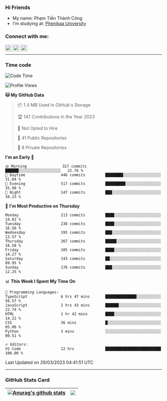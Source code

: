### Hi Friends

- My name: Phạm Tiến Thành Công
- I'm studying at: [Phenikaa University]


### Connect with me:
[<img align="left" alt="PhamTienThanhCong | Facebook" width="22px" src="https://upload.wikimedia.org/wikipedia/commons/thumb/1/16/Facebook-icon-1.png/640px-Facebook-icon-1.png" />][facebook]
[<img align="left" alt="PhamTienThanhCong | Zalo" width="22px" src="https://www.anphatpc.com.vn/template/anphat_2020v2/images/icon-zalo.jpg" />][zalo]
[<img align="left" alt="PhamTienThanhCong | LinkedIn" width="22px" src="https://cdn3.iconfinder.com/data/icons/inficons/512/linkedin.png" />][linkedin]

<br />

---

### Time code

<!--START_SECTION:waka-->
![Code Time](http://img.shields.io/badge/Code%20Time-956%20hrs%2058%20mins-blue)

![Profile Views](http://img.shields.io/badge/Profile%20Views-19-blue)

**🐱 My GitHub Data** 

> 📦 1.4 MB Used in GitHub's Storage 
 > 
> 🏆 147 Contributions in the Year 2023
 > 
> 🚫 Not Opted to Hire
 > 
> 📜 41 Public Repositories 
 > 
> 🔑 8 Private Repositories 
 > 
**I'm an Early 🐤** 

```text
🌞 Morning                327 commits         ██████░░░░░░░░░░░░░░░░░░░   22.76 % 
🌆 Daytime                446 commits         ████████░░░░░░░░░░░░░░░░░   31.04 % 
🌃 Evening                517 commits         █████████░░░░░░░░░░░░░░░░   35.98 % 
🌙 Night                  147 commits         ███░░░░░░░░░░░░░░░░░░░░░░   10.23 % 
```
📅 **I'm Most Productive on Thursday** 

```text
Monday                   213 commits         ████░░░░░░░░░░░░░░░░░░░░░   14.82 % 
Tuesday                  238 commits         ████░░░░░░░░░░░░░░░░░░░░░   16.56 % 
Wednesday                195 commits         ███░░░░░░░░░░░░░░░░░░░░░░   13.57 % 
Thursday                 267 commits         █████░░░░░░░░░░░░░░░░░░░░   18.58 % 
Friday                   205 commits         ████░░░░░░░░░░░░░░░░░░░░░   14.27 % 
Saturday                 143 commits         ██░░░░░░░░░░░░░░░░░░░░░░░   09.95 % 
Sunday                   176 commits         ███░░░░░░░░░░░░░░░░░░░░░░   12.25 % 
```


📊 **This Week I Spent My Time On** 

```text
💬 Programming Languages: 
TypeScript               6 hrs 47 mins       ██████████████░░░░░░░░░░░   56.57 % 
JavaScript               2 hrs 43 mins       ██████░░░░░░░░░░░░░░░░░░░   22.74 % 
HTML                     1 hr 42 mins        ████░░░░░░░░░░░░░░░░░░░░░   14.22 % 
CSS                      36 mins             █░░░░░░░░░░░░░░░░░░░░░░░░   05.06 % 
Python                   3 mins              ░░░░░░░░░░░░░░░░░░░░░░░░░   00.51 % 

🔥 Editors: 
VS Code                  12 hrs              █████████████████████████   100.00 % 
```


 Last Updated on 29/03/2023 04:41:51 UTC
<!--END_SECTION:waka-->

---

### GitHub Stats Card

| <a href="https://github.com/phamtienthanhcong"><img align="center" src="https://github-readme-stats.vercel.app/api?username=PhamTienThanhCong&show_icons=true&include_all_commits=true&theme=buefy&hide_border=true&theme=ocean_dark" alt="Anurag's github stats" /></a> | <a href="https://github.com/phamtienthanhcong"><img align="center" src="https://github-readme-stats.vercel.app/api/top-langs/?username=PhamTienThanhCong&layout=compact&theme=buefy&hide_border=true&theme=ocean_dark" /></a> |
| ------------- | ------------- |

[Phenikaa University]: https://phenikaa-uni.edu.vn/vi
[facebook]: https://www.facebook.com/phamtienthanhcong
[linkedin]: https://linkedin.com/in/phamtienthanhcong
[zalo]: https://zalo.me/0396396332
[tiktok]: https://www.tiktok.com/@phamtienthanhcong
[web]: https://github.com/PhamTienThanhCong/web_dev
[min project]: https://github.com/PhamTienThanhCong/Project-Of-Web
[c and cpp]: https://github.com/PhamTienThanhCong/Code_C_and_Cpro
[python]: https://github.com/PhamTienThanhCong/Python_beginer
